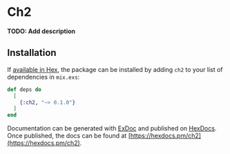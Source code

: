 # Ch2

**TODO: Add description**

## Installation

If [available in Hex](https://hex.pm/docs/publish), the package can be installed
by adding `ch2` to your list of dependencies in `mix.exs`:

```elixir
def deps do
  [
    {:ch2, "~> 0.1.0"}
  ]
end
```

Documentation can be generated with [ExDoc](https://github.com/elixir-lang/ex_doc)
and published on [HexDocs](https://hexdocs.pm). Once published, the docs can
be found at [https://hexdocs.pm/ch2](https://hexdocs.pm/ch2).

